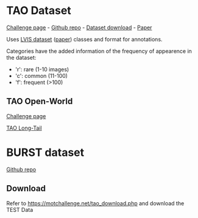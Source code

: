 # TAO Dataset 

[Challenge page](https://motchallenge.net/data/TAO_Challenge/) - [Github repo](https://github.com/TAO-Dataset/tao) - [Dataset download](https://motchallenge.net/tao_download.php) - [Paper](https://arxiv.org/pdf/2005.10356.pdf)

Uses [LVIS dataset](https://www.lvisdataset.org/) ([paper](https://arxiv.org/pdf/1908.03195.pdf)) classes and format for annotations. 

Categories have the added information of the frequency of appearence in the dataset:
- 'r': rare (1-10 images)
- 'c': common (11-100)
- 'f': frequent (>100)

## TAO Open-World

[Challenge page](https://motchallenge.net/data/TAO_Open-World/)

[TAO Long-Tail](https://motchallenge.net/data/TAO_Long-Tail/)



# BURST dataset

[Github repo](https://github.com/Ali2500/BURST-benchmark)

## Download


Refer to https://motchallenge.net/tao_download.php and download the TEST Data